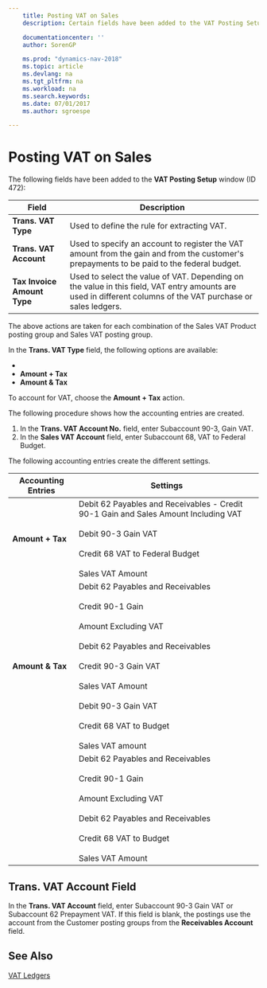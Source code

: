 ```yaml
---
    title: Posting VAT on Sales
    description: Certain fields have been added to the VAT Posting Setup window.

    documentationcenter: ''
    author: SorenGP

    ms.prod: "dynamics-nav-2018"
    ms.topic: article
    ms.devlang: na
    ms.tgt_pltfrm: na
    ms.workload: na
    ms.search.keywords:
    ms.date: 07/01/2017
    ms.author: sgroespe

---
```

# Posting VAT on Sales
The following fields have been added to the **VAT Posting Setup** window (ID 472):  

|Field|Description|  
|-----------|-----------------|  
|**Trans. VAT Type**|Used to define the rule for extracting VAT.|  
|**Trans. VAT Account**|Used to specify an account to register the VAT amount from the gain and from the customer's prepayments to be paid to the federal budget.|  
|**Tax Invoice Amount Type**|Used to select the value of VAT. Depending on the value in this field, VAT entry amounts are used in different columns of the VAT purchase or sales ledgers.|  

The above actions are taken for each combination of the Sales VAT Product posting group and Sales VAT posting group.  

In the **Trans. VAT Type** field, the following options are available:  

- **<Blank>**  
- **Amount + Tax**  
- **Amount & Tax**  

To account for VAT, choose the **Amount + Tax** action.  

The following procedure shows how the accounting entries are created.  

1.  In the **Trans. VAT Account No.** field, enter Subaccount 90-3, Gain VAT.  
2.  In the **Sales VAT Account** field, enter Subaccount 68, VAT to Federal Budget.

The following accounting entries create the different settings.  

|Accounting Entries|Settings|  
|------------------------|--------------|  
|**Amount + Tax**|Debit 62 Payables and Receivables - Credit 90-1 Gain and Sales Amount Including VAT<br /><br /> Debit 90-3 Gain VAT<br /><br /> Credit 68 VAT to Federal Budget<br /><br /> Sales VAT Amount|  
|**Amount & Tax**|Debit 62 Payables and Receivables<br /><br /> Credit 90-1 Gain<br /><br /> Amount Excluding VAT<br /><br /> Debit 62 Payables and Receivables<br /><br /> Credit 90-3 Gain VAT<br /><br /> Sales VAT Amount<br /><br /> Debit 90-3 Gain VAT<br /><br /> Credit 68 VAT to Budget<br /><br /> Sales VAT amount|  
|**<Blank>**|Debit 62 Payables and Receivables<br /><br /> Credit 90-1 Gain<br /><br /> Amount Excluding VAT<br /><br /> Debit 62 Payables and Receivables<br /><br /> Credit 68 VAT to Budget<br /><br /> Sales VAT Amount|  

## Trans. VAT Account Field  
In the **Trans. VAT Account** field, enter Subaccount 90-3 Gain VAT or Subaccount 62 Prepayment VAT. If this field is blank, the postings use the account from the Customer posting groups from the **Receivables Account** field.  

## See Also  
 [VAT Ledgers](vat-ledgers.md)
